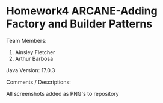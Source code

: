# Homework4 ARCANE-Adding Factory and Builder Patterns

Team Members:

1. Ainsley Fletcher
2. Arthur Barbosa

Java Version: 17.0.3

Comments / Descriptions:

All screenshots added as PNG's to repository

